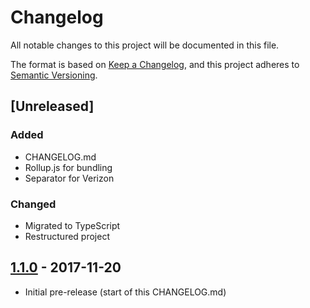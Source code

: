 # Changelog

All notable changes to this project will be documented in this file.

The format is based on [Keep a Changelog](https://keepachangelog.com/en/1.0.0/),
and this project adheres to [Semantic Versioning](https://semver.org/spec/v2.0.0.html).

## [Unreleased]

### Added

- CHANGELOG.md
- Rollup.js for bundling
- Separator for Verizon

### Changed

- Migrated to TypeScript
- Restructured project

## [1.1.0] - 2017-11-20

- Initial pre-release (start of this CHANGELOG.md)

[2.0.0]: https://github.com/jdtzmn/gators/releases/tag/v2.0.0
[1.1.0]: https://github.com/jdtzmn/gators/releases/tag/v1.1.0
